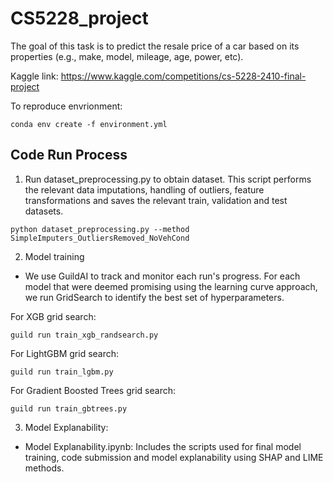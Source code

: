 # CS5228_project
The goal of this task is to predict the resale price of a car based on its properties (e.g., make, model, mileage, age, power, etc).

Kaggle link: https://www.kaggle.com/competitions/cs-5228-2410-final-project

To reproduce envrionment: 

```{bash}
conda env create -f environment.yml
```

## Code Run Process

1. Run dataset_preprocessing.py to obtain dataset. This script performs the relevant data imputations, handling of outliers, feature transformations and saves the relevant train, validation and test datasets.

```{bash}
python dataset_preprocessing.py --method SimpleImputers_OutliersRemoved_NoVehCond
```

2. Model training
- We use GuildAI to track and monitor each run's progress. For each model that were deemed promising using the learning curve approach, we run GridSearch to identify the best set of hyperparameters.

For XGB grid search:

```{bash}
guild run train_xgb_randsearch.py
```

For LightGBM grid search:

```{bash}
guild run train_lgbm.py
```

For Gradient Boosted Trees grid search:

```{bash}
guild run train_gbtrees.py
```

3. Model Explanability:

- Model Explanability.ipynb: Includes the scripts used for final model training, code submission and model explanability using SHAP and LIME methods. 